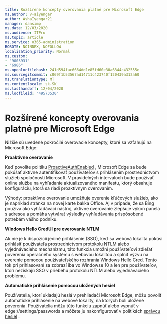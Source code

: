 ```yaml
---
title: Rozšírené koncepty overovania platné pre Microsoft Edge
ms.author: v-aiyengar
author: AshaIyengar21
manager: dansimp
ms.date: 12/03/2020
ms.audience: ITPro
ms.topic: article
ms.service: o365-administration
ROBOTS: NOINDEX, NOFOLLOW
localization_priority: Normal
ms.custom:
- "9003931"
- "6986"
ms.openlocfilehash: 241d594fac6664dd1e85fd60e30a6344c432555e
ms.sourcegitcommit: c069f1b53567ad14711c423740f120439a312a60
ms.translationtype: MT
ms.contentlocale: sk-SK
ms.lasthandoff: 12/04/2020
ms.locfileid: "49573530"
---
```

# <a name="advanced-authentication-concepts-applicable-to-microsoft-edge"></a>Rozšírené koncepty overovania platné pre Microsoft Edge

Nižšie sú uvedené pokročilé overovacie koncepty, ktoré sa vzťahujú na Microsoft Edge:

**Proaktívne overovanie**

Keď povolíte politiku [ProactiveAuthEnabled](https://go.microsoft.com/fwlink/?linkid=2134621) , Microsoft Edge sa bude pokúšať aktívne autentifikovať používateľov s prihlásením prostredníctvom služieb spoločnosti Microsoft. V pravidelných intervaloch bude používať online službu na vyhľadanie aktualizovaného manifestu, ktorý obsahuje konfiguráciu, ktorá sa riadi proaktívnym overovaním.

Výhody: proaktívne overovanie umožňuje overenie kľúčových služieb, ako je napríklad stránka na novej karte balíka Office. Aj v prípade, že sa Bing používa ako vyhľadávací nástroj, aktívne overovanie zlepšuje výkon panela s adresou a pomáha vytvárať výsledky vyhľadávania prispôsobené potrebám vášho podniku.

**Windows Hello CredUI pre overovanie NTLM**

Ak nie je k dispozícii jediné prihlásenie (SSO), keď sa webová lokalita pokúsi prihlásiť používateľa prostredníctvom protokolu NTLM alebo vyjednávacieho mechanizmu, táto funkcia umožní používateľovi zdieľať poverenia operačného systému s webovou lokalitou a splniť výzvu na overenie pomocou používateľského rozhrania Windows Hello Cred. Tento tok pri prihlasovaní sa zobrazí iba vo Windowse 10 a len pre používateľov, ktorí nezískajú SSO v priebehu protokolu NTLM alebo vyjednávacieho problému.

**Automatické prihlásenie pomocou uložených hesiel**

Používatelia, ktorí ukladajú heslá v prehliadači Microsoft Edge, môžu povoliť automatické prihlásenie na webové lokality, na ktorých boli uložené poverenia. Používatelia môžu túto funkciu zapnúť alebo vypnúť v edge://settings/passwords a môžete ju nakonfigurovať v politikách [správcu hesiel](https://go.microsoft.com/fwlink/?linkid=2134622) .
